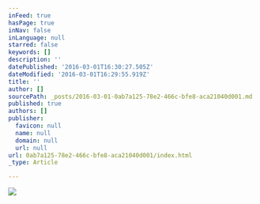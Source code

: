 ```yaml
---
inFeed: true
hasPage: true
inNav: false
inLanguage: null
starred: false
keywords: []
description: ''
datePublished: '2016-03-01T16:30:27.505Z'
dateModified: '2016-03-01T16:29:55.919Z'
title: ''
author: []
sourcePath: _posts/2016-03-01-0ab7a125-78e2-466c-bfe8-aca21040d001.md
published: true
authors: []
publisher:
  favicon: null
  name: null
  domain: null
  url: null
url: 0ab7a125-78e2-466c-bfe8-aca21040d001/index.html
_type: Article

---
```

![](https://s3-us-west-2.amazonaws.com/the-grid-img/p/b29213bc8c7346d807fb74794daa7e40c99cc852.png)